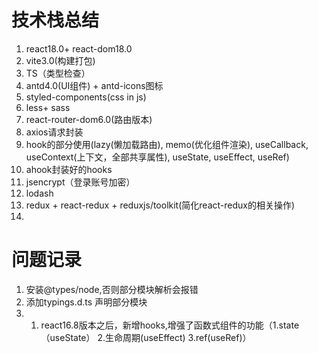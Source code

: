 # 技术栈总结

1. react18.0+ react-dom18.0
2. vite3.0(构建打包)
3. TS（类型检查）
4. antd4.0(UI组件) + antd-icons图标
5. styled-components(css in js)
6. less+ sass
7. react-router-dom6.0(路由版本)
8. axios请求封装
9. hook的部分使用(lazy(懒加载路由), memo(优化组件渲染), useCallback, useContext(上下文，全部共享属性), useState, useEffect, useRef)
10. ahook封装好的hooks
11. jsencrypt（登录账号加密）
12. lodash
13. redux + react-redux + reduxjs/toolkit(简化react-redux的相关操作)
14. 



# 问题记录

1. 安装@types/node,否则部分模块解析会报错
2. 添加typings.d.ts 声明部分模块
3. 1. react16.8版本之后，新增hooks,增强了函数式组件的功能（1.state（useState）  2.生命周期(useEffect) 3.ref(useRef)）